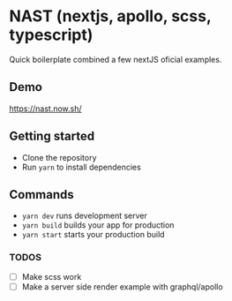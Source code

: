 # NAST (nextjs, apollo, scss, typescript)

Quick boilerplate combined a few nextJS oficial examples.

## Demo

https://nast.now.sh/

## Getting started

* Clone the repository
* Run `yarn` to install dependencies

## Commands

* `yarn dev` runs development server
* `yarn build` builds your app for production
* `yarn start` starts your production build

### TODOS

* [ ] Make scss work
* [ ] Make a server side render example with graphql/apollo
